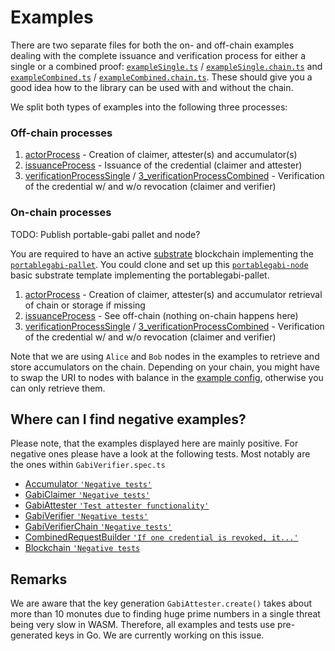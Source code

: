 # Examples

There are two separate files for both the on- and off-chain examples dealing with the complete issuance and verification process for either a single or a combined proof: [`exampleSingle.ts`](exampleSingle.ts) / [`exampleSingle.chain.ts`](exampleSingle.chain.ts) and [`exampleCombined.ts`](exampleCombined.ts) / [`exampleCombined.chain.ts`](exampleCombined.chain.ts). These should give you a good idea how to the library can be used with and without the chain.

We split both types of examples into the following three processes:

### Off-chain processes

1. [actorProcess](./offchain/1_actorProcess.ts) - Creation of claimer, attester(s) and accumulator(s)
2. [issuanceProcess](./offchain/2_issuanceProcess.ts) - Issuance of the credential (claimer and attester)
3. [verificationProcessSingle](./offchain/3_verificationProcessSingle.ts) / [3_verificationProcessCombined](./offchain/3_verificationProcessCombined.ts) - Verification of the credential w/ and w/o revocation (claimer and verifier)

### On-chain processes

TODO: Publish portable-gabi pallet and node?

You are required to have an active [substrate](https://www.parity.io/substrate/) blockchain implementing the [`portablegabi-pallet`](https://github.com/KILTprotocol/portablegabi-pallet). You could clone and set up this [`portablegabi-node`](https://github.com/KILTprotocol/portablegabi-node) basic substrate template implementing the portablegabi-pallet.

1. [actorProcess](./onchain/1_actorProcess.ts) - Creation of claimer, attester(s) and accumulator retrieval of chain or storage if missing
2. [issuanceProcess](./offchain/2_issuanceProcess.ts) - See off-chain (nothing on-chain happens here)
3. [verificationProcessSingle](./onchain/3_verificationProcessSingle.ts) / [3_verificationProcessCombined](./onchain/3_verificationProcessCombined.ts) - Verification of the credential w/ and w/o revocation (claimer and verifier)

Note that we are using `Alice` and `Bob` nodes in the examples to retrieve and store accumulators on the chain. Depending on your chain, you might have to swap the URI to nodes with balance in the [example config](exampleConfig.ts#4), otherwise you can only retrieve them.

## Where can I find negative examples?

Please note, that the examples displayed here are mainly positive. For negative ones please have a look at the following tests. Most notably are the ones within `GabiVerifier.spec.ts`

- [Accumulator `'Negative tests'`](../../src/attestation/Accumulator.spec.ts#L79)
- [GabiClaimer `'Negative tests'`](../../src/claim/GabiClaimer.spec.ts#L362)
- [GabiAttester `'Test attester functionality'`](../../src/attestation/GabiAttester.spec.ts#L100)
- [GabiVerifier `'Negative tests'`](../../src/verification/GabiVerifier.spec.ts#419)
- [GabiVerifierChain `'Negative tests'`](../../src/verification/GabiVerifier.chain.spec.ts#155)
- [CombinedRequestBuilder `'If one credential is revoked, it...'`](../../src/attestation/CombinedRequestBuilder.spec.ts#234)
- [Blockchain `'Negative tests`](../../src/blockchain/Blockchain.spec.ts#78)

## Remarks

We are aware that the key generation `GabiAttester.create()` takes about more than 10 monutes due to finding huge prime numbers in a single threat being very slow in WASM. Therefore, all examples and tests use pre-generated keys in Go. We are currently working on this issue.
